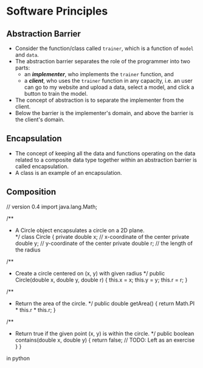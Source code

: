 # Software Principles

## Abstraction Barrier

- Consider the function/class called `trainer`, which is a function of `model` and `data`. 
- The abstraction barrier separates the role of the programmer into two parts: 
  - an ***implementer***, who implements the `trainer` function, and
  - a ***client***, who uses the `trainer` function in any capacity, i.e. an user can go to my
  website and upload a data, select a model, and click a button to train the model.
- The concept of abstraction is to separate the implementer from the client. 
- Below the barrier is the implementer's domain, and above the barrier is the client's domain.

## Encapsulation

- The concept of keeping all the data and functions operating on the data related to a composite data type together within an abstraction barrier is called encapsulation.
- A class is an example of an encapsulation.


## Composition


// version 0.4
import java.lang.Math;

/**
 * A Circle object encapsulates a circle on a 2D plane.  
 */
class Circle {
  private double x;  // x-coordinate of the center
  private double y;  // y-coordinate of the center
  private double r;  // the length of the radius

  /**
   * Create a circle centered on (x, y) with given radius
  */
  public Circle(double x, double y, double r) {
    this.x = x;
    this.y = y;
    this.r = r;
  }

  /**
   * Return the area of the circle.
   */
  public double getArea() {
    return Math.PI * this.r * this.r;
  }

  /**
   * Return true if the given point (x, y) is within the circle.
   */
  public boolean contains(double x, double y) {
    return false; 
    // TODO: Left as an exercise
  }
}

 in python
 